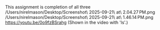 This assignment is completion of all three
/Users/nirelmason/Desktop/Screenshot\ 2025-09-21\ at\ 2.04.27 PM.png 
/Users/nirelmason/Desktop/Screenshot\ 2025-09-21\ at\ 1.46.14 PM.png 
https://youtu.be/0o9fzBSrahg
(Shown in the video with 'ls'.)
